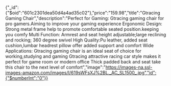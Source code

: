 {"_id":{"$oid":"601c2301dea50d4a4ad35c02"},"price":"159.98","title":"Gtracing Gaming Chair","description":"Perfect for Gaming: Gtracing gaming chair for pro gamers.Aiming to improve your gaming experience Ergonomic Design: Strong metal frame help to promote comfortable seated position.keeping you comfy Multi Function: Armrest and seat height adjustable;large reclining and rocking; 360 degree swivel High Quality:Pu leather, added seat cushion,lumbar headrest pillow offer added support and comfort Wide Applications: Gtracing gaming chair is an ideal seat of choice for working,studying and gaming Gtracing attractive racing car style makes it perfect for game room or modern office Thick padded back and seat take this chair to the next level of comfort","image":"https://images-na.ssl-images-amazon.com/images/I/619sWFsXJ%2BL._AC_SL1500_.jpg","id":{"$numberInt":"0"}}

